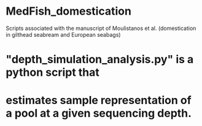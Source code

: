 # MedFish_domestication
Scripts associated with the manuscript of Moulistanos et al. (domestication in gilthead seabream and European seabags)

# "depth_simulation_analysis.py" is a python script that
# estimates sample representation of a pool at a given sequencing depth.

